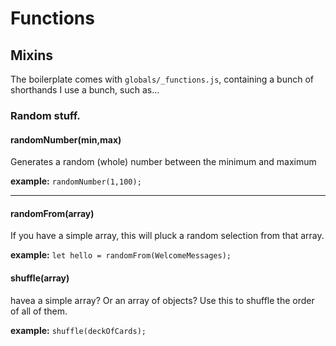 # Functions

## Mixins
The boilerplate comes with `globals/_functions.js`, containing a bunch of shorthands I use a bunch, such as...

### Random stuff.

#### randomNumber(min,max)
Generates a random (whole) number between the minimum and maximum

**example:** `randomNumber(1,100);`

---

#### randomFrom(array)

If you have a simple array, this will pluck a random selection from that array.

**example:** `let hello = randomFrom(WelcomeMessages);`

#### shuffle(array)

havea a simple array? Or an array of objects? Use this to shuffle the order of all of them.

**example:** `shuffle(deckOfCards);`
